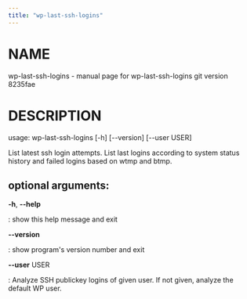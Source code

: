 ```yaml
---
title: "wp-last-ssh-logins"
---
```



NAME
====

wp-last-ssh-logins - manual page for wp-last-ssh-logins git version
8235fae

DESCRIPTION
===========

usage: wp-last-ssh-logins \[-h\] \[\--version\] \[\--user USER\]

List latest ssh login attempts. List last logins according to system
status history and failed logins based on wtmp and btmp.

optional arguments:
-------------------

**-h**, **\--help**

:   show this help message and exit

**\--version**

:   show program\'s version number and exit

**\--user** USER

:   Analyze SSH publickey logins of given user. If not given, analyze
    the default WP user.
